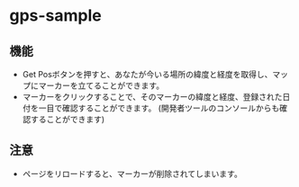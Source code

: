 # gps-sample
## 機能  
+ Get Posボタンを押すと、あなたが今いる場所の緯度と経度を取得し、マップにマーカーを立てることができます。
+ マーカーをクリックすることで、そのマーカーの緯度と経度、登録された日付を一目で確認することができます。
(開発者ツールのコンソールからも確認することができます)

## 注意
+ ページをリロードすると、マーカーが削除されてしまいます。
